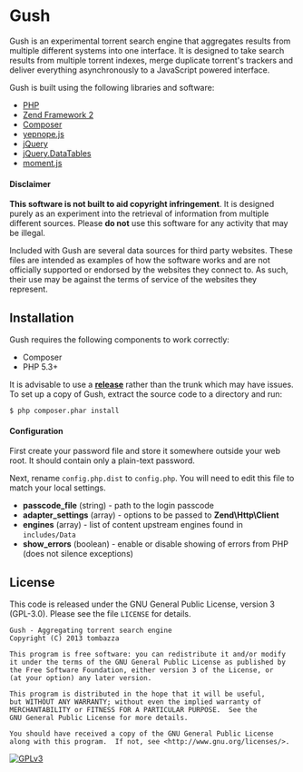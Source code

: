 Gush
====
Gush is an experimental torrent search engine that aggregates results from multiple different systems into one interface. It is designed to take search results from multiple torrent indexes, merge duplicate torrent's trackers and deliver everything asynchronously to a JavaScript powered interface.

Gush is built using the following libraries and software:

* [PHP](http://www.php.net)
* [Zend Framework 2](http://framework.zend.com)
* [Composer](http://getcomposer.org/)
* [yepnope.js](http://yepnopejs.com/)
* [jQuery](http://www.jquery.com)
* [jQuery.DataTables](http://www.datatables.net/)
* [moment.js](http://momentjs.com/)

#### Disclaimer
**This software is not built to aid copyright infringement**. It is designed purely as an experiment into the retrieval of information from multiple different sources. Please **do not** use this software for any activity that may be illegal.

Included with Gush are several data sources for third party websites. These files are intended as examples of how the software works and are not officially supported or endorsed by the websites they connect to. As such, their use may be against the terms of service of the websites they represent.

## Installation

Gush requires the following components to work correctly:

* Composer
* PHP 5.3+

It is advisable to use a **[release](https://github.com/tombazza/gush/releases)** rather than the trunk which may have issues. To set up a copy of Gush, extract the source code to a directory and run:

`$ php composer.phar install`

#### Configuration

First create your password file and store it somewhere outside your web root. It should contain only a plain-text password.

Next, rename `config.php.dist` to `config.php`. You will need to edit this file to match your local settings.

* **passcode_file** (string) - path to the login passcode
* **adapter_settings** (array) - options to be passed to **Zend\Http\Client**
* **engines** (array) - list of content upstream engines found in `includes/Data`
* **show_errors** (boolean) - enable or disable showing of errors from PHP (does not silence exceptions)

## License
This code is released under the GNU General Public License, version 3 (GPL-3.0). Please see the file `LICENSE` for details.

    Gush - Aggregating torrent search engine
    Copyright (C) 2013 tombazza

    This program is free software: you can redistribute it and/or modify
    it under the terms of the GNU General Public License as published by
    the Free Software Foundation, either version 3 of the License, or
    (at your option) any later version.

    This program is distributed in the hope that it will be useful,
    but WITHOUT ANY WARRANTY; without even the implied warranty of
    MERCHANTABILITY or FITNESS FOR A PARTICULAR PURPOSE.  See the
    GNU General Public License for more details.

    You should have received a copy of the GNU General Public License
    along with this program.  If not, see <http://www.gnu.org/licenses/>.

[![GPLv3](http://www.gnu.org/graphics/gplv3-88x31.png "GPLv3")](http://www.gnu.org/licenses/gpl-3.0-standalone.html)
